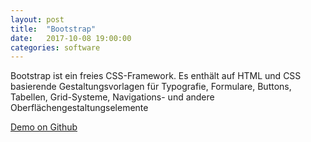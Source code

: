 ```yaml
---
layout: post
title:  "Bootstrap"
date:   2017-10-08 19:00:00
categories: software
---
```


Bootstrap ist ein freies CSS-Framework. Es enthält auf HTML und CSS basierende Gestaltungsvorlagen für Typografie, Formulare, Buttons, Tabellen, Grid-Systeme, Navigations- und andere Oberflächengestaltungselemente

[Demo on Github](http://htmlpreview.github.io/?https://github.com/4hel/bootstrap-cheat/blob/master/index.html)

